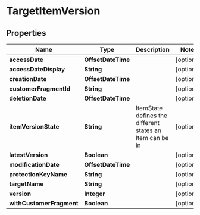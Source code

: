 

# TargetItemVersion


## Properties

Name | Type | Description | Notes
------------ | ------------- | ------------- | -------------
**accessDate** | **OffsetDateTime** |  |  [optional]
**accessDateDisplay** | **String** |  |  [optional]
**creationDate** | **OffsetDateTime** |  |  [optional]
**customerFragmentId** | **String** |  |  [optional]
**deletionDate** | **OffsetDateTime** |  |  [optional]
**itemVersionState** | **String** | ItemState defines the different states an Item can be in |  [optional]
**latestVersion** | **Boolean** |  |  [optional]
**modificationDate** | **OffsetDateTime** |  |  [optional]
**protectionKeyName** | **String** |  |  [optional]
**targetName** | **String** |  |  [optional]
**version** | **Integer** |  |  [optional]
**withCustomerFragment** | **Boolean** |  |  [optional]



